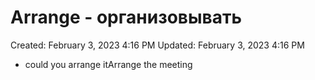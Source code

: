# Arrange - организовывать

Created: February 3, 2023 4:16 PM
Updated: February 3, 2023 4:16 PM

- could you arrange itArrange the meeting